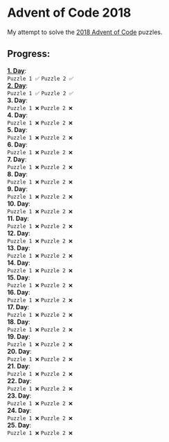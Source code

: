 # Advent of Code 2018
My attempt to solve the [2018 Advent of Code](https://adventofcode.com/2018) puzzles.
## Progress:
**[1. Day](day1/)**:   
  `Puzzle 1 ✅`
  `Puzzle 2 ✅`   
**[2. Day](day2/)**:   
  `Puzzle 1 ✅`
  `Puzzle 2 ✅`   
**3. Day**:   
  `Puzzle 1 ❌`
  `Puzzle 2 ❌`   
**4. Day**:   
  `Puzzle 1 ❌`
  `Puzzle 2 ❌`   
**5. Day**:   
  `Puzzle 1 ❌`
  `Puzzle 2 ❌`   
**6. Day**:   
  `Puzzle 1 ❌`
  `Puzzle 2 ❌`   
**7. Day**:   
  `Puzzle 1 ❌`
  `Puzzle 2 ❌`   
**8. Day**:   
  `Puzzle 1 ❌`
  `Puzzle 2 ❌`   
**9. Day**:   
  `Puzzle 1 ❌`
  `Puzzle 2 ❌`   
**10. Day**:   
  `Puzzle 1 ❌`
  `Puzzle 2 ❌`   
**11. Day**:   
  `Puzzle 1 ❌`
  `Puzzle 2 ❌`   
**12. Day**:   
  `Puzzle 1 ❌`
  `Puzzle 2 ❌`   
**13. Day**:   
  `Puzzle 1 ❌`
  `Puzzle 2 ❌`   
**14. Day**:   
  `Puzzle 1 ❌`
  `Puzzle 2 ❌`   
**15. Day**:   
  `Puzzle 1 ❌`
  `Puzzle 2 ❌`   
**16. Day**:   
  `Puzzle 1 ❌`
  `Puzzle 2 ❌`   
**17. Day**:   
  `Puzzle 1 ❌`
  `Puzzle 2 ❌`   
**18. Day**:   
  `Puzzle 1 ❌`
  `Puzzle 2 ❌`   
**19. Day**:   
  `Puzzle 1 ❌`
  `Puzzle 2 ❌`  
**20. Day**:   
  `Puzzle 1 ❌`
  `Puzzle 2 ❌`   
**21. Day**:   
  `Puzzle 1 ❌`
  `Puzzle 2 ❌`   
**22. Day**:   
  `Puzzle 1 ❌`
  `Puzzle 2 ❌`   
**23. Day**:   
  `Puzzle 1 ❌`
  `Puzzle 2 ❌`   
**24. Day**:   
  `Puzzle 1 ❌`
  `Puzzle 2 ❌`   
**25. Day**:   
  `Puzzle 1 ❌`
  `Puzzle 2 ❌`   
